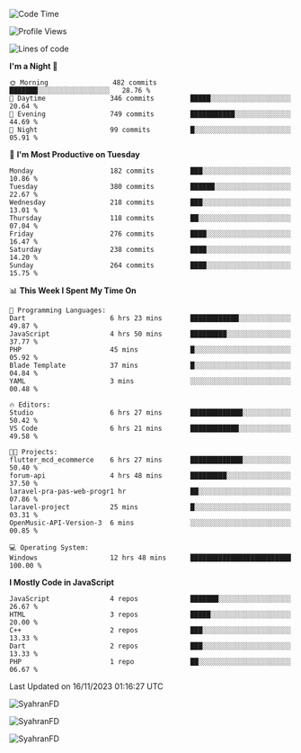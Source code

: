 <!--START_SECTION:waka-->
![Code Time](http://img.shields.io/badge/Code%20Time-13%20hrs%2034%20mins-blue)

![Profile Views](http://img.shields.io/badge/Profile%20Views-98-blue)

![Lines of code](https://img.shields.io/badge/From%20Hello%20World%20I%27ve%20Written-355.2%20thousand%20lines%20of%20code-blue)

**I'm a Night 🦉** 

```text
🌞 Morning                482 commits         ███████░░░░░░░░░░░░░░░░░░   28.76 % 
🌆 Daytime                346 commits         █████░░░░░░░░░░░░░░░░░░░░   20.64 % 
🌃 Evening                749 commits         ███████████░░░░░░░░░░░░░░   44.69 % 
🌙 Night                  99 commits          █░░░░░░░░░░░░░░░░░░░░░░░░   05.91 % 
```
📅 **I'm Most Productive on Tuesday** 

```text
Monday                   182 commits         ███░░░░░░░░░░░░░░░░░░░░░░   10.86 % 
Tuesday                  380 commits         ██████░░░░░░░░░░░░░░░░░░░   22.67 % 
Wednesday                218 commits         ███░░░░░░░░░░░░░░░░░░░░░░   13.01 % 
Thursday                 118 commits         ██░░░░░░░░░░░░░░░░░░░░░░░   07.04 % 
Friday                   276 commits         ████░░░░░░░░░░░░░░░░░░░░░   16.47 % 
Saturday                 238 commits         ████░░░░░░░░░░░░░░░░░░░░░   14.20 % 
Sunday                   264 commits         ████░░░░░░░░░░░░░░░░░░░░░   15.75 % 
```


📊 **This Week I Spent My Time On** 

```text
💬 Programming Languages: 
Dart                     6 hrs 23 mins       ████████████░░░░░░░░░░░░░   49.87 % 
JavaScript               4 hrs 50 mins       █████████░░░░░░░░░░░░░░░░   37.77 % 
PHP                      45 mins             █░░░░░░░░░░░░░░░░░░░░░░░░   05.92 % 
Blade Template           37 mins             █░░░░░░░░░░░░░░░░░░░░░░░░   04.84 % 
YAML                     3 mins              ░░░░░░░░░░░░░░░░░░░░░░░░░   00.48 % 

🔥 Editors: 
Studio                   6 hrs 27 mins       █████████████░░░░░░░░░░░░   50.42 % 
VS Code                  6 hrs 21 mins       ████████████░░░░░░░░░░░░░   49.58 % 

🐱‍💻 Projects: 
flutter_mcd_ecommerce    6 hrs 27 mins       █████████████░░░░░░░░░░░░   50.40 % 
forum-api                4 hrs 48 mins       █████████░░░░░░░░░░░░░░░░   37.50 % 
laravel-pra-pas-web-progr1 hr                ██░░░░░░░░░░░░░░░░░░░░░░░   07.86 % 
laravel-project          25 mins             █░░░░░░░░░░░░░░░░░░░░░░░░   03.31 % 
OpenMusic-API-Version-3  6 mins              ░░░░░░░░░░░░░░░░░░░░░░░░░   00.85 % 

💻 Operating System: 
Windows                  12 hrs 48 mins      █████████████████████████   100.00 % 
```

**I Mostly Code in JavaScript** 

```text
JavaScript               4 repos             ███████░░░░░░░░░░░░░░░░░░   26.67 % 
HTML                     3 repos             █████░░░░░░░░░░░░░░░░░░░░   20.00 % 
C++                      2 repos             ███░░░░░░░░░░░░░░░░░░░░░░   13.33 % 
Dart                     2 repos             ███░░░░░░░░░░░░░░░░░░░░░░   13.33 % 
PHP                      1 repo              ██░░░░░░░░░░░░░░░░░░░░░░░   06.67 % 
```




 Last Updated on 16/11/2023 01:16:27 UTC
<!--END_SECTION:waka-->

<p align="left">
  <img src="https://github-readme-stats.vercel.app/api/top-langs?username=SyahranFD&layout=donut&hide=C%2B%2B,CMake,css&show_icons=true&locale=en&&theme=blueberry" alt="SyahranFD" />
</p>

<p align="left">
  <img src="https://github-readme-stats.vercel.app/api?username=SyahranFD&show_icons=true&locale=en&theme=blueberry" alt="SyahranFD" />
</p>

<p align="left">
  <img src="https://streak-stats.demolab.com/?user=SyahranFD&theme=blueberry" alt="SyahranFD"/>
</p>
